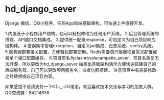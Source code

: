 # hd_django_sever
Django 微信、QQ小程序、任何App后端基础架构，可快速上手直接开发。

1.内置基于小程序用户结构，也可以轻松修改为任何用户系统。
2.后台管理系统的搭建、API接口文档集成。
3.提供统一配置response，可自定义为自己项目响应结构体。
4.错误集中管理exception、自定义jwt集成、日志系统、sentry系统。
5.服务器部署相关配置，方便轻松部署使用。Redis需要自己根据项目需求配置或者单个接口配置缓存。
6.项目原名为clashroyalecampsite_sever，项目名重复无法开源，所以更改为hd_django_sever
  抽离出基础架构演示方便快速搭建自己的后端服务器。自己可以更改项目服务名，或者仿照搭建。
  注意项目中有需要修改之处替换成自己项目内容。


如果感觉不错请支持一下O(∩_∩)O谢谢，欢迎喜欢技术交流与学习的朋友入群。QQ交流群：84214636

